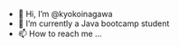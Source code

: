 - 👋 Hi, I’m @kyokoinagawa
- 🌱 I’m currently a Java bootcamp student
- 📫 How to reach me ...

<!---
kyokoinagawa/kyokoinagawa is a ✨ special ✨ repository because its `README.md` (this file) appears on your GitHub profile.
You can click the Preview link to take a look at your changes.
--->
